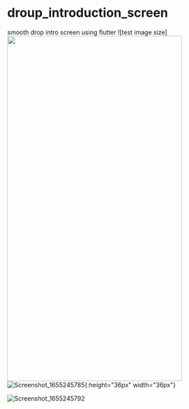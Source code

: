 # droup_introduction_screen
 smooth drop intro screen using flutter
![test image size]<img src="[https://fullpath/assets/yourgif.gif](https://user-images.githubusercontent.com/74148269/173701544-b166f7dd-ad35-49ba-ab9a-91cbd5e0b29a.png)" width="400" height="790">
![Screenshot_1655245785](https://user-images.githubusercontent.com/74148269/173701544-b166f7dd-ad35-49ba-ab9a-91cbd5e0b29a.png ){:height="36px" width="36px"}

![Screenshot_1655245792](https://user-images.githubusercontent.com/74148269/173703306-a6314bd7-b340-4d81-a97c-55bf121bda82.png)
